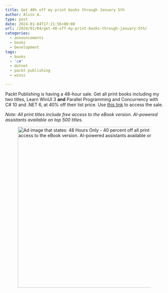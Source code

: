 ```yaml
---
title: Get 40% off my print books through January 5th
author: Alvin A.
type: post
date: 2024-01-04T17:21:56+00:00
url: /2024/01/04/get-40-off-my-print-books-through-january-5th/
categories:
  - announcements
  - books
  - Development
tags:
  - books
  - 'c#'
  - dotnet
  - packt publishing
  - winui

---
```

Packt Publishing is having a 48-hour sale. Get all print books including my two titles, Learn WinUI 3 **and** Parallel Programming and Concurrency with C# 10 and .NET 6, at 40% off their list price. Use [this link][1] to access the sale.

_Note: All print titles include free access to the eBook version. AI-powered assistants available on top 500 titles._<figure class="wp-block-image size-full">

[<img loading="lazy" decoding="async" width="1024" height="512" src="/wp-content/uploads/2024/01/1704387618582.jpeg" alt="Ad image that states: 48 Hours Only - 40 percent off all print books from Packt Publishing. Sale ends January 5th, 2024. All print titles include free access to the eBook version. AI-powered assistants available on top 500 titles." class="wp-image-35386" srcset="/wp-content/uploads/2024/01/1704387618582.jpeg 1024w, /wp-content/uploads/2024/01/1704387618582-300x150.jpeg 300w, /wp-content/uploads/2024/01/1704387618582-768x384.jpeg 768w" sizes="auto, (max-width: 660px) 100vw, 660px" />][2]</figure>

 [1]: https://packt.link/8IEoe
 [2]: /wp-content/uploads/2024/01/1704387618582.jpeg